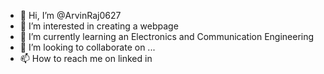 - 👋 Hi, I’m @ArvinRaj0627
- 👀 I’m interested in creating a webpage 
- 🌱 I’m currently learning an Electronics and Communication Engineering
- 💞️ I’m looking to collaborate on ...
- 📫 How to reach me on linked in

<!---
ArvinRaj0627/ArvinRaj0627 is a ✨ special ✨ repository because its `README.md` (this file) appears on your GitHub profile.
You can click the Preview link to take a look at your changes.
--->
